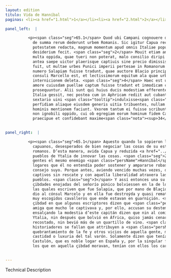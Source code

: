 ```yaml
---
layout: edition
titulo: Vida de Hanníbal
paginas: <li><a href="1.html">1</a></li><li><a href="2.html">2</a></li><li><a href="3.html">3</a></li><li><a href="4.html">4</a></li><li><a href="5.html">5</a></li><li><a href="6.html">6</a></li><li><a href="7.html">7</a></li><li><a href="8.html">8</a></li><li><a href="9.html">9</a></li><li><a href="10.html">10</a></li><li><a href="11.html">11</a></li><li><a href="12.html">12</a></li><li><a href="13.html">13</a></li><li><a href="14.html">14</a></li><li><a href="15.html">15</a></li><li><a href="16.html">16</a></li><li><a href="17.html">17</a></li><li><a href="18.html">18</a></li><li><a href="19.html">19</a></li><li><a href="20.html">20</a></li><li><a href="21.html">21</a></li><li><a href="22.html">22</a></li><li><a href="23.html">23</a></li><li><a href="24.html">24</a></li><li><a href="25.html">25</a></li><li><a href="26.html">26</a></li><li><a href="27.html">27</a></li><li><a href="28.html">28</a></li><li><a href="29.html">29</a></li><li><a href="30.html">30</a></li><li><a href="31.html">31</a></li><li><a href="32.html">32</a></li><li><a href="33.html">33</a></li><li><a href="34.html">34</a></li><li><a href="35.html">35</a></li><li><a href="36.html">36</a></li><li><a href="37.html">37</a></li><li><a href="38.html">38</a></li><li><a href="39.html">39</a></li><li><a href="40.html">40</a></li><li><a href="41.html">41</a></li><li><a href="42.html">42</a></li><li><a href="43.html">43</a></li><li><a href="44.html">44</a></li><li><a href="45.html">45</a></li><li><a href="46.html">46</a></li><li><a href="47.html">47</a></li><li><a href="48.html">48</a></li><li><a href="49.html">49</a></li><li><a href="50.html">50</a></li><li><a href="51.html">51</a></li><li><a href="52.html">52</a></li><li><a href="53.html">53</a></li><li><a href="54.html">54</a></li><li><a href="55.html">55</a></li><li><a href="56.html">56</a></li><li><a href="57.html">57</a></li><li><a href="58.html">58</a></li><li><a href="59.html">59</a></li><li><a href="60.html">60</a></li><li><a href="61.html">61</a></li><li><a href="62.html">62</a></li><li><a href="63.html">63</a></li><li><a href="64.html">64</a></li><li><a href="65.html">65</a></li><li><a href="66.html">66</a></li><li><a href="67.html">67</a></li><li><a href="68.html">68</a></li><li><a href="69.html">69</a></li><li><a href="70.html">70</a></li><li><a href="71.html">71</a></li><li><a href="72.html">72</a></li><li><a href="73.html">73</a></li><li><a href="74.html">74</a></li><li><a href="75.html">75</a></li><li><a href="76.html">76</a></li><li><a href="77.html">77</a></li><li><a href="78.html">78</a></li><li><a href="79.html">79</a></li><li><a href="80.html">80</a></li><li><a href="81.html">81</a></li><li><a href="82.html">82</a></li><li><a href="83.html">83</a></li><li><a href="84.html">84</a></li><li><a href="85.html">85</a></li><li><a href="86.html">86</a></li><li><a href="87.html">87</a></li><li><a href="88.html">88</a></li><li><a href="89.html">89</a></li><li><a href="90.html">90</a></li><li><a href="91.html">91</a></li><li><a href="92.html">92</a></li><li><a href="93.html">93</a></li><li><a href="94.html">94</a></li><li><a href="95.html">95</a></li><li><a href="96.html">96</a></li>

panel_left:  |

          <p><span class="seg">65.1</span> Quod ubi Campani cognouere desperantes
            de summa rerum dederunt urbem Romanis. Sic igitur Capua recepta et in Romanorum
            potestatem redacta, magnum momentum apud omnis Italiae populos magnumque nouarum rerum
            desiderium fecit. <span class="seg">2</span> Mouit etiam animos gentium ipse Hannibal hostis, qui
            multa oppida, quae tueri non poterat, malo consilio diripi uastarique iussit. Nam ut
            antea saepe uictor plaerisque captiuis sine precio dimissis multorum uoluntates liberali <span class="tooltip">officio deuinxerat<span class="tooltiptext">officio sibi deuinxerat  <span class="siglas">F N P S W</span> </span></span>. <span class="seg">3</span> Sic etiam per id tempus inhumana quaedam illius crudelitas causa
            fuit, ut multae urbes Punici imperii pertesae in Romanorum fidem redirent. Quarum in
            numero Salapiam fuisse tradunt, quae auctore Blacio principe factionis Romanae prodita
            consuli Marcello est, et lectissimorum equitum ala quae urbi praesidio erat prope ad
            internicionem deleta. <span class="seg">4</span> Haec est urbis, in qua scriptores nonnulli Poenum
            amore cuiusdam puellae captum fuisse tradunt et inmodicam cupiditatem uiri calumniis
            prosequuntur. Alii sunt qui huius ducis modestiam efferentes nec primum cum bellum in
            Italia gessit, nec postea cum in Aphricam rediit aut cubantem coenasse aut plusquam
            sextario uini <span class="tooltip">indulxisse<span class="tooltiptext">indulsisse <span class="siglas">s</span> </span></span> dicunt. <span class="seg">5</span> Quidam etiam reperiuntur qui Hannibali crudelitatem
            perfidiam aliaque eiusdem generis uitia tribuentes, nullam de pudicitia aut impudicitia
            hominis mentionem faciunt. Vxorem tantum ei fuisse scribunt Hispani generis ex Castulone
            non ignobili oppido, cui ob egregiam eorum hominum fidem Carthaginenses indulgebant
            praecipue et confidebant maxime<span class="nota"><sup>34</sup><span class="texto_nota">Livio XXIV, 41, 6.</span></span>. </p>
        

panel_right:  |

          <p><span class="seg">65.1</span> Aquesto quando lo sopieron los
            capuanos, desesperados de bien negociar las cosas de su estado, dieron la çibdad a los
            romanos. D’esta manera, avida Capua y reduzida <a href="../public/images/1491/176v.png" target="new"><img class="facs" src="{site.url}/Vitae/public/images/facs_icon.jpg"/></a>[176v,a] en poder de los romanos, induxo gran momento y gran deseo en todos los
            pueblos de Ytalia de innovar las cosas. <span class="seg">2</span> Otrosí movió los ánimos de las
            gentes el mesmo enemigo <span class="persName">Hanníbal</span>, que començó mandar que muchos
            logares que él no entendía poder sostener y ampararse robassen y derribassen por mal
            consejo suyo. Porque antes, aviendo vencido muchas vezes, dexava libres a muchos
            captivos sin rescate y con aquella liberalidad atraxera las voluntades de muchos
            pueblos. <span class="seg">3</span> Y assí entonces una su inhumana crueldad fue causa que muchas
            çibdades enojadas del señorío púnico bolviessen en la de los romanos. En el número de
            las quales escriven que fue Salapia, que por mano de Blaçio, principal del un vando, se
            dio al cónsul Marcelo y en ella fue destroýda y quasi rematada con matança una ala de
            muy escogidos cavalleros que ende estavan en guarniçión. <span class="seg">4</span> Aquesta es la
            çibdad en que algunos escriptores dizen que <span class="persName">Hanníbal</span> tenía una
            amiga que mucho le captivava y, por ello, accusan su destemprada cobdiçia. Hay otros que
            ensalçando la modestia d’este capitán dizen que nin al comienço mientra fizo guerra en
            Ytalia, nin después que bolvió en África, quiso jamás cenar
            recostado, nin bevió más de un quartillo de vino. <span class="seg">5</span> Otros algunos
            historiadores se fallan que attribuyen a <span class="persName">Hanníbal</span> la crueldad y el
            quebrantamiento de la fe y otros vicios de aquella gente, mas ninguna mençión fazen de
            castidad o luxuria del tal varón. Solamente dizen que tenía muger legítima natural de
            Castulón, que es noble logar en España y, por la singular fe de
            los que en aquella çibdad moravan, tenían con ellos los carthagineses principal amor y confianza.</p>
        

---
```


Technical Description 